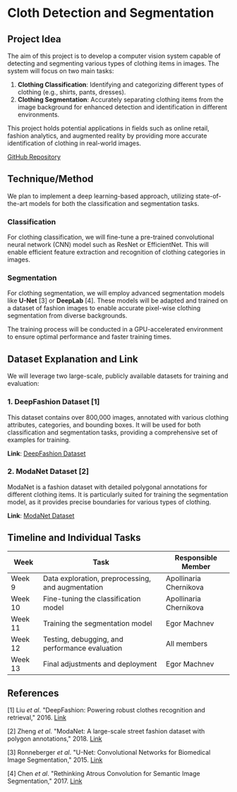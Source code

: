 # Cloth Detection and Segmentation

## Project Idea

The aim of this project is to develop a computer vision system capable of
detecting and segmenting various types of clothing items in images. The system
will focus on two main tasks:

1. **Clothing Classification**: Identifying and categorizing different types of
   clothing (e.g., shirts, pants, dresses).
2. **Clothing Segmentation**: Accurately separating clothing items from the
   image background for enhanced detection and identification in different
   environments.

This project holds potential applications in fields such as online retail,
fashion analytics, and augmented reality by providing more accurate
identification of clothing in real-world images.

[GitHub Repository](https://github.com/ApollyCh/cloth-detection)

## Technique/Method

We plan to implement a deep learning-based approach, utilizing state-of-the-art
models for both the classification and segmentation tasks.

### Classification

For clothing classification, we will fine-tune a pre-trained convolutional
neural network (CNN) model such as ResNet or EfficientNet. This will enable
efficient feature extraction and recognition of clothing categories in images.

### Segmentation

For clothing segmentation, we will employ advanced segmentation models like
**U-Net** [3] or **DeepLab** [4]. These models will be adapted and trained on a
dataset of fashion images to enable accurate pixel-wise clothing segmentation
from diverse backgrounds.

The training process will be conducted in a GPU-accelerated environment to
ensure optimal performance and faster training times.

## Dataset Explanation and Link

We will leverage two large-scale, publicly available datasets for training and
evaluation:

### 1. DeepFashion Dataset [1]

This dataset contains over 800,000 images, annotated with various clothing
attributes, categories, and bounding boxes. It will be used for both
classification and segmentation tasks, providing a comprehensive set of examples
for training.

**Link**: [DeepFashion Dataset](https://github.com/switchablenorms/DeepFashion2)

### 2. ModaNet Dataset [2]

ModaNet is a fashion dataset with detailed polygonal annotations for different
clothing items. It is particularly suited for training the segmentation model,
as it provides precise boundaries for various types of clothing.

**Link**: [ModaNet Dataset](https://github.com/eBay/modanet)

## Timeline and Individual Tasks

| Week    | Task                                              | Responsible Member     |
| ------- | ------------------------------------------------- | ---------------------- |
| Week 9  | Data exploration, preprocessing, and augmentation | Apollinaria Chernikova |
| Week 10 | Fine-tuning the classification model              | Apollinaria Chernikova |
| Week 11 | Training the segmentation model                   | Egor Machnev           |
| Week 12 | Testing, debugging, and performance evaluation    | All members            |
| Week 13 | Final adjustments and deployment                  | Egor Machnev           |

## References

[1] Liu _et al_. "DeepFashion: Powering robust clothes recognition and
retrieval," 2016. [Link](https://ieeexplore.ieee.org/document/7780493)

[2] Zheng _et al_. "ModaNet: A large-scale street fashion dataset with polygon
annotations," 2018. [Link](https://arxiv.org/abs/1807.01394)

[3] Ronneberger _et al_. "U-Net: Convolutional Networks for Biomedical Image
Segmentation," 2015. [Link](https://arxiv.org/abs/1505.04597)

[4] Chen _et al_. "Rethinking Atrous Convolution for Semantic Image
Segmentation," 2017. [Link](https://arxiv.org/abs/1706.05587)
